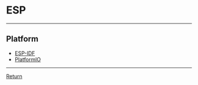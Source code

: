 # ESP

---
## Platform

- [ESP-IDF](https://docs.espressif.com/projects/esp-idf/en/latest/esp32/index.html#)
- [PlatformIO](https://platformio.org/)
---
[Return](./../HardwareBoard.md)